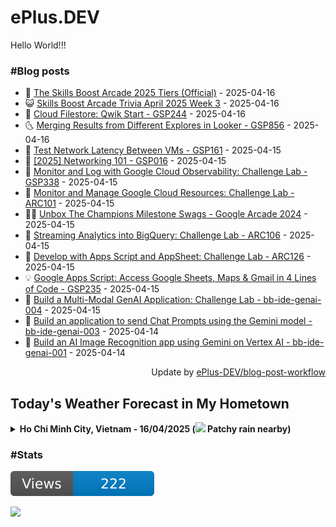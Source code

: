 # ePlus.DEV

Hello World!!!

### #Blog posts

- 🧰 [The Skills Boost Arcade 2025 Tiers &lpar;Official&rpar;](https://eplus.dev/the-skills-boost-arcade-2025-tiers-official) - 2025-04-16 
- 😺 [Skills Boost Arcade Trivia April 2025 Week 3](https://eplus.dev/skills-boost-arcade-trivia-april-2025-week-3) - 2025-04-16 
- 🗽 [Cloud Filestore: Qwik Start - GSP244](https://eplus.dev/cloud-filestore-qwik-start-gsp244) - 2025-04-16 
- 🌜 [Merging Results from Different Explores in Looker - GSP856](https://eplus.dev/merging-results-from-different-explores-in-looker-gsp856) - 2025-04-16 
- 📝 [Test Network Latency Between VMs - GSP161](https://eplus.dev/test-network-latency-between-vms-gsp161) - 2025-04-15 
- 🚀 [[2025] Networking 101 - GSP016](https://eplus.dev/2025-networking-101-gsp016) - 2025-04-15 
- 💼 [Monitor and Log with Google Cloud Observability: Challenge Lab - GSP338](https://eplus.dev/monitor-and-log-with-google-cloud-observability-challenge-lab-gsp338) - 2025-04-15 
- 🦣 [Monitor and Manage Google Cloud Resources: Challenge Lab - ARC101](https://eplus.dev/monitor-and-manage-google-cloud-resources-challenge-lab-arc101) - 2025-04-15 
- 👨‍🏫 [Unbox The Champions Milestone Swags - Google Arcade 2024](https://eplus.dev/unbox-the-champions-milestone-swags-google-arcade-2024) - 2025-04-15 
- 🔭 [Streaming Analytics into BigQuery: Challenge Lab - ARC106](https://eplus.dev/streaming-analytics-into-bigquery-challenge-lab-arc106) - 2025-04-15 
- 🤡 [Develop with Apps Script and AppSheet: Challenge Lab - ARC126](https://eplus.dev/develop-with-apps-script-and-appsheet-challenge-lab-arc126) - 2025-04-15 
- 💡 [Google Apps Script: Access Google Sheets, Maps &amp; Gmail in 4 Lines of Code - GSP235](https://eplus.dev/google-apps-script-access-google-sheets-maps-and-gmail-in-4-lines-of-code-gsp235) - 2025-04-15 
- 🦣 [Build a Multi-Modal GenAI Application: Challenge Lab - bb-ide-genai-004](https://eplus.dev/build-a-multi-modal-genai-application-challenge-lab-bb-ide-genai-004) - 2025-04-15 
- 💪 [Build an application to send Chat Prompts using the Gemini model - bb-ide-genai-003](https://eplus.dev/build-an-application-to-send-chat-prompts-using-the-gemini-model-bb-ide-genai-003) - 2025-04-14 
- 🤡 [Build an AI Image Recognition app using Gemini on Vertex AI - bb-ide-genai-001](https://eplus.dev/build-an-ai-image-recognition-app-using-gemini-on-vertex-ai-bb-ide-genai-001) - 2025-04-14 


<div align="right">
    Update by <a target="_blank" href="https://github.com/ePlus-DEV/blog-post-workflow">ePlus-DEV/blog-post-workflow</a>
</div>


## Today's Weather Forecast in My Hometown



<details>
    <summary><b>Ho Chi Minh City, Vietnam - 16/04/2025 (<img src="https://cdn.weatherapi.com/weather/64x64/day/176.png" width="25" /> Patchy rain nearby)</b>
    </summary>

    
<table>
    <tr>
        <th>Hour</th>
        <td>00:00</td><td>01:00</td><td>02:00</td><td>03:00</td><td>04:00</td><td>05:00</td><td>06:00</td><td>07:00</td><td>08:00</td><td>09:00</td><td>10:00</td><td>11:00</td><td>12:00</td><td>13:00</td><td>14:00</td><td>15:00</td><td>16:00</td><td>17:00</td><td>18:00</td><td>19:00</td><td>20:00</td><td>21:00</td><td>22:00</td><td>23:00</td>
    </tr>
    <tr>
        <th>Weather</th>
        <td><img src="https://cdn.weatherapi.com/weather/64x64/night/113.png"></img></td><td><img src="https://cdn.weatherapi.com/weather/64x64/night/113.png"></img></td><td><img src="https://cdn.weatherapi.com/weather/64x64/night/113.png"></img></td><td><img src="https://cdn.weatherapi.com/weather/64x64/night/113.png"></img></td><td><img src="https://cdn.weatherapi.com/weather/64x64/night/113.png"></img></td><td><img src="https://cdn.weatherapi.com/weather/64x64/night/113.png"></img></td><td><img src="https://cdn.weatherapi.com/weather/64x64/day/113.png"></img></td><td><img src="https://cdn.weatherapi.com/weather/64x64/day/113.png"></img></td><td><img src="https://cdn.weatherapi.com/weather/64x64/day/116.png"></img></td><td><img src="https://cdn.weatherapi.com/weather/64x64/day/116.png"></img></td><td><img src="https://cdn.weatherapi.com/weather/64x64/day/176.png"></img></td><td><img src="https://cdn.weatherapi.com/weather/64x64/day/122.png"></img></td><td><img src="https://cdn.weatherapi.com/weather/64x64/day/353.png"></img></td><td><img src="https://cdn.weatherapi.com/weather/64x64/day/353.png"></img></td><td><img src="https://cdn.weatherapi.com/weather/64x64/day/176.png"></img></td><td><img src="https://cdn.weatherapi.com/weather/64x64/day/176.png"></img></td><td><img src="https://cdn.weatherapi.com/weather/64x64/day/116.png"></img></td><td><img src="https://cdn.weatherapi.com/weather/64x64/day/116.png"></img></td><td><img src="https://cdn.weatherapi.com/weather/64x64/day/113.png"></img></td><td><img src="https://cdn.weatherapi.com/weather/64x64/night/113.png"></img></td><td><img src="https://cdn.weatherapi.com/weather/64x64/night/113.png"></img></td><td><img src="https://cdn.weatherapi.com/weather/64x64/night/116.png"></img></td><td><img src="https://cdn.weatherapi.com/weather/64x64/night/113.png"></img></td><td><img src="https://cdn.weatherapi.com/weather/64x64/night/116.png"></img></td>
    </tr>
    <tr>
        <th>Condition</th>
        <td width="200px">Clear </td><td width="200px">Clear </td><td width="200px">Clear </td><td width="200px">Clear </td><td width="200px">Clear </td><td width="200px">Clear </td><td width="200px">Sunny</td><td width="200px">Sunny</td><td width="200px">Partly Cloudy </td><td width="200px">Partly Cloudy </td><td width="200px">Patchy rain nearby</td><td width="200px">Overcast </td><td width="200px">Light rain shower</td><td width="200px">Light rain shower</td><td width="200px">Patchy rain nearby</td><td width="200px">Patchy rain nearby</td><td width="200px">Partly Cloudy </td><td width="200px">Partly Cloudy </td><td width="200px">Sunny</td><td width="200px">Clear </td><td width="200px">Clear </td><td width="200px">Partly cloudy</td><td width="200px">Clear </td><td width="200px">Partly Cloudy </td>
    </tr>
    <tr>
        <th>Temperature</th>
        <td>27.6 °C</td><td>27.2 °C</td><td>26.9 °C</td><td>26.7 °C</td><td>26.5 °C</td><td>26.3 °C</td><td>26.3 °C</td><td>27.8 °C</td><td>29.7 °C</td><td>31.7 °C</td><td>33.6 °C</td><td>35.4 °C</td><td>35.3 °C</td><td>34 °C</td><td>32.3 °C</td><td>32 °C</td><td>32.8 °C</td><td>31.8 °C</td><td>29.8 °C</td><td>28.7 °C</td><td>28.1 °C</td><td>29 °C</td><td>27.5 °C</td><td>27.3 °C</td>
    </tr>
    <tr>
        <th>Wind</th>
        <td>9 kph</td><td>9 kph</td><td>9.7 kph</td><td>9 kph</td><td>7.9 kph</td><td>7.6 kph</td><td>7.2 kph</td><td>8.3 kph</td><td>8.6 kph</td><td>8.3 kph</td><td>8.3 kph</td><td>7.2 kph</td><td>6.8 kph</td><td>9.7 kph</td><td>17.3 kph</td><td>16.9 kph</td><td>16.9 kph</td><td>19.1 kph</td><td>18.7 kph</td><td>17.3 kph</td><td>17.6 kph</td><td>16.6 kph</td><td>14.8 kph</td><td>12.6 kph</td>
    </tr>
</table>


<div align="right">
    Updated at: 2025-04-16T14:51:35Z - by <a target="_blank"
        href="https://github.com/ePlus-DEV/weather-forecast">ePlus-DEV/weather-forecast</a>
</div>
</details>


### #Stats

[![Image of counter](https://github.com/ePlus-DEV/view-counter/blob/main/svg/685088620/badge.svg)](https://github.com/ePlus-DEV/view-counter/blob/main/readme/685088620/week.md)

![](https://komarev.com/ghpvc/?username=ePlus-DEV&style=for-the-badge)
